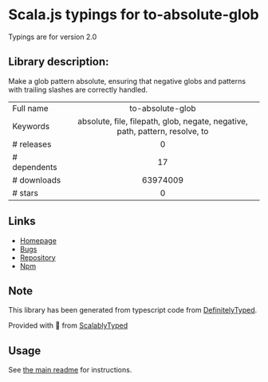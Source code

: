 
# Scala.js typings for to-absolute-glob

Typings are for version 2.0

## Library description:
Make a glob pattern absolute, ensuring that negative globs and patterns with trailing slashes are correctly handled.

|                    |                 |
| ------------------ | :-------------: |
| Full name          | to-absolute-glob |
| Keywords           | absolute, file, filepath, glob, negate, negative, path, pattern, resolve, to |
| # releases         | 0 |
| # dependents       | 17 |
| # downloads        | 63974009 |
| # stars            | 0 |

## Links
- [Homepage](https://github.com/jonschlinkert/to-absolute-glob)
- [Bugs](https://github.com/jonschlinkert/to-absolute-glob/issues)
- [Repository](https://github.com/jonschlinkert/to-absolute-glob)
- [Npm](https://www.npmjs.com/package/to-absolute-glob)
    


## Note
This library has been generated from typescript code from [DefinitelyTyped](https://definitelytyped.org).

Provided with :purple_heart: from [ScalablyTyped](https://github.com/oyvindberg/ScalablyTyped)

## Usage
See [the main readme](../../readme.md) for instructions.


